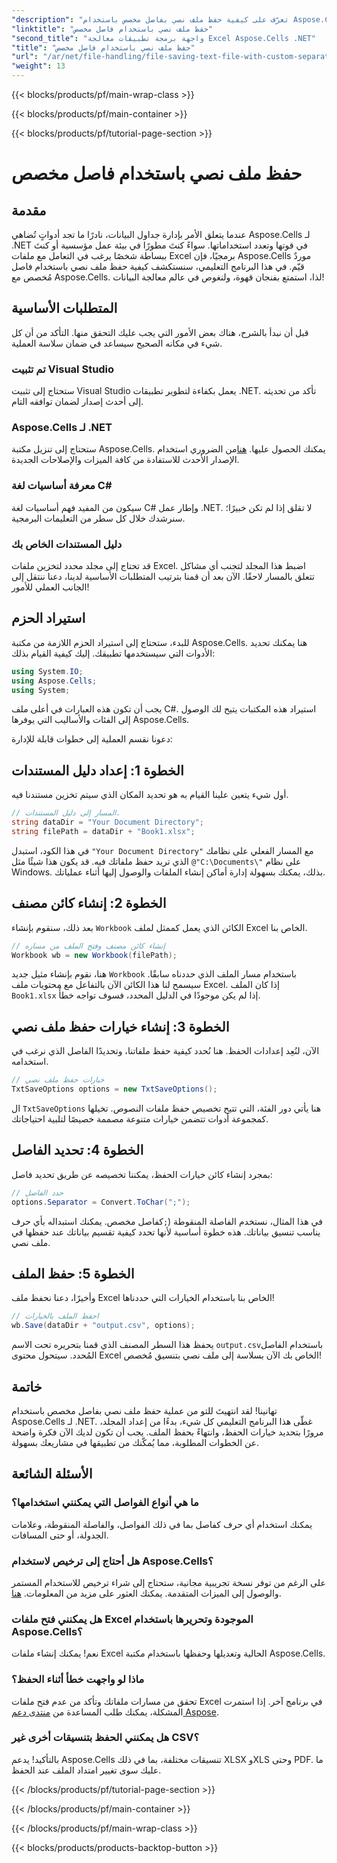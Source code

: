 ```yaml
---
"description": "تعرّف على كيفية حفظ ملف نصي بفاصل مخصص باستخدام Aspose.Cells لـ .NET. دليل خطوة بخطوة ونصائح مُضمنة."
"linktitle": "حفظ ملف نصي باستخدام فاصل مخصص"
"second_title": "واجهة برمجة تطبيقات معالجة Excel Aspose.Cells .NET"
"title": "حفظ ملف نصي باستخدام فاصل مخصص"
"url": "/ar/net/file-handling/file-saving-text-file-with-custom-separator/"
"weight": 13
---
```


{{< blocks/products/pf/main-wrap-class >}}

{{< blocks/products/pf/main-container >}}

{{< blocks/products/pf/tutorial-page-section >}}

# حفظ ملف نصي باستخدام فاصل مخصص

## مقدمة
عندما يتعلق الأمر بإدارة جداول البيانات، نادرًا ما تجد أدواتٍ تُضاهي Aspose.Cells لـ .NET في قوتها وتعدد استخداماتها. سواءً كنتَ مطورًا في بيئة عمل مؤسسية أو كنتَ ببساطة شخصًا يرغب في التعامل مع ملفات Excel برمجيًا، فإن Aspose.Cells موردٌ قيّم. في هذا البرنامج التعليمي، سنستكشف كيفية حفظ ملف نصي باستخدام فاصل مُخصص مع Aspose.Cells. لذا، استمتع بفنجان قهوة، ولنغوص في عالم معالجة البيانات!
## المتطلبات الأساسية
قبل أن نبدأ بالشرح، هناك بعض الأمور التي يجب عليك التحقق منها. التأكد من أن كل شيء في مكانه الصحيح سيساعد في ضمان سلاسة العملية.
### تم تثبيت Visual Studio
ستحتاج إلى تثبيت Visual Studio يعمل بكفاءة لتطوير تطبيقات .NET. تأكد من تحديثه إلى أحدث إصدار لضمان توافقه التام.
### Aspose.Cells لـ .NET
ستحتاج إلى تنزيل مكتبة Aspose.Cells. يمكنك الحصول عليها. [هنا](https://releases.aspose.com/cells/net/)من الضروري استخدام الإصدار الأحدث للاستفادة من كافة الميزات والإصلاحات الجديدة.
### معرفة أساسيات لغة C#
سيكون من المفيد فهم أساسيات لغة C# وإطار عمل .NET. لا تقلق إذا لم تكن خبيرًا؛ سنرشدك خلال كل سطر من التعليمات البرمجية.
### دليل المستندات الخاص بك
قد تحتاج إلى مجلد محدد لتخزين ملفات Excel. اضبط هذا المجلد لتجنب أي مشاكل تتعلق بالمسار لاحقًا.
الآن بعد أن قمنا بترتيب المتطلبات الأساسية لدينا، دعنا ننتقل إلى الجانب العملي للأمور!
## استيراد الحزم
للبدء، ستحتاج إلى استيراد الحزم اللازمة من مكتبة Aspose.Cells. هنا يمكنك تحديد الأدوات التي سيستخدمها تطبيقك. إليك كيفية القيام بذلك:
```csharp
using System.IO;
using Aspose.Cells;
using System;
```
يجب أن تكون هذه العبارات في أعلى ملف C#. استيراد هذه المكتبات يتيح لك الوصول إلى الفئات والأساليب التي يوفرها Aspose.Cells.

دعونا نقسم العملية إلى خطوات قابلة للإدارة:
## الخطوة 1: إعداد دليل المستندات
أول شيء يتعين علينا القيام به هو تحديد المكان الذي سيتم تخزين مستندنا فيه. 
```csharp
// المسار إلى دليل المستندات.
string dataDir = "Your Document Directory";
string filePath = dataDir + "Book1.xlsx";
```
في هذا الكود، استبدل `"Your Document Directory"` مع المسار الفعلي على نظامك الذي تريد حفظ ملفاتك فيه. قد يكون هذا شيئًا مثل `@"C:\Documents\"` على نظام Windows. بذلك، يمكنك بسهولة إدارة أماكن إنشاء الملفات والوصول إليها أثناء عملياتك.
## الخطوة 2: إنشاء كائن مصنف
بعد ذلك، سنقوم بإنشاء `Workbook` الكائن الذي يعمل كممثل لملف Excel الخاص بنا. 
```csharp
// إنشاء كائن مصنف وفتح الملف من مساره
Workbook wb = new Workbook(filePath);
```
هنا، نقوم بإنشاء مثيل جديد `Workbook` باستخدام مسار الملف الذي حددناه سابقًا. سيسمح لنا هذا الكائن الآن بالتفاعل مع محتويات ملف Excel. إذا كان الملف `Book1.xlsx` إذا لم يكن موجودًا في الدليل المحدد، فسوف تواجه خطأً.
## الخطوة 3: إنشاء خيارات حفظ ملف نصي
الآن، لنُعِد إعدادات الحفظ. هنا نُحدد كيفية حفظ ملفاتنا، وتحديدًا الفاصل الذي نرغب في استخدامه.
```csharp
// خيارات حفظ ملف نصي
TxtSaveOptions options = new TxtSaveOptions();
```
ال `TxtSaveOptions` هنا يأتي دور الفئة، التي تتيح تخصيص حفظ ملفات النصوص. تخيلها كمجموعة أدوات تتضمن خيارات متنوعة مصممة خصيصًا لتلبية احتياجاتك.
## الخطوة 4: تحديد الفاصل
بمجرد إنشاء كائن خيارات الحفظ، يمكننا تخصيصه عن طريق تحديد فاصل:
```csharp
// حدد الفاصل
options.Separator = Convert.ToChar(";");
```
في هذا المثال، نستخدم الفاصلة المنقوطة (`;`كفاصل مخصص. يمكنك استبداله بأي حرف يناسب تنسيق بياناتك. هذه خطوة أساسية لأنها تحدد كيفية تقسيم بياناتك عند حفظها في ملف نصي.
## الخطوة 5: حفظ الملف
وأخيرًا، دعنا نحفظ ملف Excel الخاص بنا باستخدام الخيارات التي حددناها!
```csharp
// احفظ الملف بالخيارات
wb.Save(dataDir + "output.csv", options);
```
يحفظ هذا السطر المصنف الذي قمنا بتحريره تحت الاسم `output.csv`باستخدام الفاصل المُحدد. سيتحول محتوى Excel الخاص بك الآن بسلاسة إلى ملف نصي بتنسيق مُخصص!
## خاتمة
تهانينا! لقد انتهيتَ للتو من عملية حفظ ملف نصي بفاصل مخصص باستخدام Aspose.Cells لـ .NET. غطّى هذا البرنامج التعليمي كل شيء، بدءًا من إعداد المجلد، مرورًا بتحديد خيارات الحفظ، وانتهاءً بحفظ الملف. يجب أن تكون لديك الآن فكرة واضحة عن الخطوات المطلوبة، مما يُمكّنك من تطبيقها في مشاريعك بسهولة.
## الأسئلة الشائعة
### ما هي أنواع الفواصل التي يمكنني استخدامها؟
يمكنك استخدام أي حرف كفاصل بما في ذلك الفواصل، والفاصلة المنقوطة، وعلامات الجدولة، أو حتى المسافات.
### هل أحتاج إلى ترخيص لاستخدام Aspose.Cells؟
على الرغم من توفر نسخة تجريبية مجانية، ستحتاج إلى شراء ترخيص للاستخدام المستمر والوصول إلى الميزات المتقدمة. يمكنك العثور على مزيد من المعلومات. [هنا](https://purchase.aspose.com/buy).
### هل يمكنني فتح ملفات Excel الموجودة وتحريرها باستخدام Aspose.Cells؟
نعم! يمكنك إنشاء ملفات Excel الحالية وتعديلها وحفظها باستخدام مكتبة Aspose.Cells.
### ماذا لو واجهت خطأ أثناء الحفظ؟
تحقق من مسارات ملفاتك وتأكد من عدم فتح ملفات Excel في برنامج آخر. إذا استمرت المشكلة، يمكنك طلب المساعدة من [منتدى دعم Aspose](https://forum.aspose.com/c/cells/9).
### هل يمكنني الحفظ بتنسيقات أخرى غير CSV؟
بالتأكيد! يدعم Aspose.Cells تنسيقات مختلفة، بما في ذلك XLSX وXLS وحتى PDF. ما عليك سوى تغيير امتداد الملف عند الحفظ.

{{< /blocks/products/pf/tutorial-page-section >}}

{{< /blocks/products/pf/main-container >}}

{{< /blocks/products/pf/main-wrap-class >}}

{{< blocks/products/products-backtop-button >}}